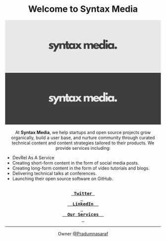 <div align="center">
    <h1>Welcome to Syntax Media</h1>
</div>

<p align="center">

![Syntax Media Banner](/img/syntax-media-dark.png#gh-dark-mode-only)
![Syntax Media Banner](/img/syntax-media-light.png#gh-light-mode-only)

</p>

<p align="center"> At <b>Syntax Media</b>, we help startups and open source projects grow organically, build a user base, and nurture community through curated technical content and content strategies tailored to their products. We provide services including: </p>

- DevRel As A Service
- Creating short-form content in the form of social media posts.
- Creating long-form content in the form of video tutorials and blogs.
- Delivering technical talks at conferences.
- Launching their open source software on GitHub.

<div align="center">

[<kbd> <br> <b> Twitter </b> <br> </kbd>](https://x.com/syntaxmedia_) &nbsp; [<kbd> <br> <b> LinkedIn </b> <br> </kbd>](https://www.linkedin.com/company/syntaxmedia) &nbsp; [<kbd> <br> <b> Our Services </b> <br> </kbd>](https://services.pradumnasaraf.dev/)

</div>

---

<p align="center"> Owner <a href="https://github.com/Pradumnasaraf"> @Pradumnasaraf </a></p>
